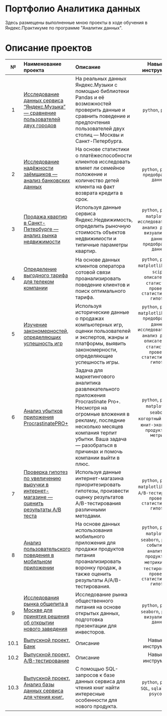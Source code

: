 # Портфолио Аналитика данных

Здесь размещены выполненные мною проекты в ходе обучения в Яндекс.Практикуме по программе "Аналитик данных".

# Описание проектов

| № | Наименование проекта 	| Описание 	| Навыки и инструменты |
|:-----:|:-----|:-----|:-----:|
| 1 | [Исследование данных сервиса “Яндекс.Музыка” — сравнение пользователей двух городов][1] | На реальных данных Яндекс.Музыки c помощью библиотеки Pandas и её возможностей проверить данные и сравнить поведение и предпочтения пользователей двух столиц — Москвы и Санкт-Петербурга. | `python`, `pandas` |
| 2 | [Исследование надёжности заёмщиков — анализ банковских данных][2] | На основе статистики о платёжеспособности клиентов исследовать влияет ли семейное положение и количество детей клиента на факт возврата кредита в срок. | `python`, `pandas`, `предобработка данных` |
| 3 | [Продажа квартир в Санкт-Петербурге — анализ рынка недвижимости][3] | Используя данные сервиса Яндекс.Недвижимость, определить рыночную стоимость объектов недвижимости и типичные параметры квартир. | `python`, `pandas`, `matplotlib`, `исследовательский анализ данных`, `визуализация данных`, `предобработка данных` |
| 4 | [Определение выгодного тарифа для телеком компании][4]	| На основе данных клиентов оператора сотовой связи проанализировать поведение клиентов и поиск оптимального тарифа. | `python`, `pandas`, `matplotlib`, `numpy`, `scipy`, `описательная статистика`, `проверка статистических гипотез` |
| 5 | [Изучение закономерностей, определяющих успешность игр][5]	| Используя исторические данные о продажах компьютерных игр, оценки пользователей и экспертов, жанры и платформы, выявить закономерности, определяющие успешность игры. |`python`, `pandas`, `matplotlib`, `numpy`, `предобработка данных`, `исследовательский анализ данных`, `описательная статистика`, `проверка статистических гипотез` |
| 6 | [Анализ убытков приложения ProcrastinatePRO+][6] | Задача для маркетингового аналитика развлекательного приложения Procrastinate Pro+. Несмотря на огромные вложения в рекламу, последние несколько месяцев компания терпит убытки. Ваша задача — разобраться в причинах и помочь компании выйти в плюс. | `python`, `pandas`, `matplotlib`, `seaborn`, `когортный анализ`, `юнит-экономика`, `продуктовые метрики` |
| 7 | [Проверка гипотез по увеличению выручки в интернет-магазине — оценить результаты A/B теста][7] | Используя данные интернет-магазина приоритезировать гипотезы, произвести оценку результатов A/B-тестирования различными методами. | `python`, `pandas`, `matplotlib`, `scipy`, `A/B-тестирование`, `проверка статистических гипотез` |
| 8 | [Анализ пользовательского поведения в мобильном приложении][8] | На основе данных использования мобильного приложения для продажи продуктов питания проанализировать воронку продаж, а также оценить результаты A/A/B-тестирования. | `python`, `pandas`, `matplotlib`, `seaborn`, `plotly`, `событийная аналитика`, `продуктовые метрики`,`A/B-тестирование`, `проверка статистических гипотез` |
| 9 | [Исследования рынка общепита в Москве для принятия решения об открытии нового заведения][9] | Исследование рынка общественного питания на основе открытых данных, подготовка презентации для инвесторов. | `python`, `pandas`, `seaborn`, `plotly`, `визуализация данных` |
| 10.1 | [Выпускной проект. Банк][10.1] | Описание | Навыки и инструменты |
| 10.2 | [Выпускной проект. A/B-тестирование][10.2] | Описание | Навыки и инструменты |
| 10.3 | [Выпускной проект. Анализ базы данных сервиса для чтения книг.][10.3] | С помощью SQL-запросов к базе данных сервиса для чтения книг найти интересные особенности  для нового продукта. | `python`, `pandas`, `SQL`, `sqlalchemy`, `psycopg2` |

[1]: https://github.com/alexenergetic/Portfolio_data_analyst/tree/main/Yandex%20music
[2]: https://github.com/alexenergetic/Portfolio_data_analyst/tree/main/Bank%20credit
[3]: https://github.com/alexenergetic/Portfolio_data_analyst/tree/main/Real%20estate
[4]: https://github.com/alexenergetic/Portfolio_data_analyst/tree/main/Mobile%20tariffs
[5]: https://github.com/alexenergetic/Portfolio_data_analyst/tree/main/Games
[6]: https://github.com/alexenergetic/Portfolio_data_analyst/tree/main/ProcrastinatePro%20app
[7]: https://github.com/alexenergetic/Portfolio_data_analyst/tree/main/AB%20test
[8]: https://github.com/alexenergetic/Portfolio_data_analyst/tree/main/Mobile%20app
[9]: https://github.com/alexenergetic/Portfolio_data_analyst/tree/main/Public%20catering
[10.1]: https://github.com/alexenergetic/Portfolio_data_analyst/tree/main/Final%20projects/Bank%20clients
[10.2]: https://github.com/alexenergetic/Portfolio_data_analyst/tree/main/Final%20projects/AB_test
[10.3]: https://github.com/alexenergetic/Portfolio_data_analyst/tree/main/Final%20projects/SQL

